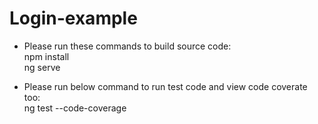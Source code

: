 # Login-example

- Please run these commands to build source code:  
npm install  
ng serve

- Please run below command to run test code and view code coverate too:  
 ng test --code-coverage